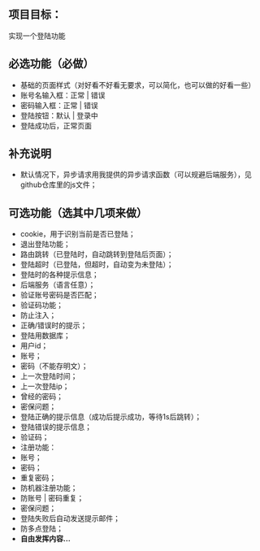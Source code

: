 ## 项目目标：

实现一个登陆功能

## 必选功能（必做）

* 基础的页面样式（对好看不好看无要求，可以简化，也可以做的好看一些）
* 账号名输入框：正常 | 错误
* 密码输入框：正常 | 错误
* 登陆按钮：默认 | 登录中
* 登陆成功后，正常页面

## 补充说明

* 默认情况下，异步请求用我提供的异步请求函数（可以规避后端服务），见github仓库里的js文件；

## 可选功能（选其中几项来做）

* cookie，用于识别当前是否已登陆；
* 退出登陆功能；
* 路由跳转（已登陆时，自动跳转到登陆后页面）；
* 登陆超时（已登陆，但超时，自动变为未登陆）；
* 登陆时的各种提示信息；
* 后端服务（语言任意）；
 * 验证账号密码是否匹配；
 * 验证码功能；
 * 防止注入；
 * 正确/错误时的提示； 
* 登陆用数据库；
 * 用户id； 
 * 账号；
 * 密码（不能存明文）；
 * 上一次登陆时间；
 * 上一次登陆ip；
 * 曾经的密码；
 * 密保问题；
* 登陆正确的提示信息（成功后提示成功，等待1s后跳转）；
* 登陆错误的提示信息；
* 验证码；
* 注册功能：
 * 账号；
 * 密码；
 * 重复密码；
 * 防机器注册功能；
 * 防账号 | 密码重复；
 * 密保问题；
* 登陆失败后自动发送提示邮件；
* 防多点登陆；
* <b>自由发挥内容...</b>